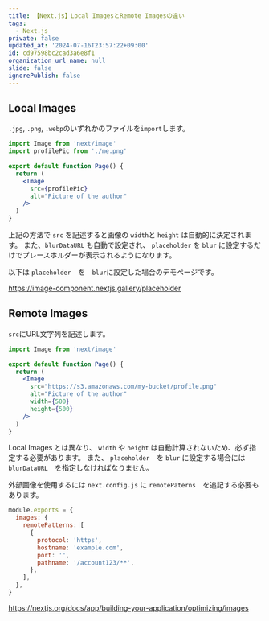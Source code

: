 ```yaml
---
title: 【Next.js】Local ImagesとRemote Imagesの違い
tags:
  - Next.js
private: false
updated_at: '2024-07-16T23:57:22+09:00'
id: cd97598bc2cad3a6e8f1
organization_url_name: null
slide: false
ignorePublish: false
---
```

## Local Images

`.jpg`, `.png`, `.webp`のいずれかのファイルを`import`します。

```jsx
import Image from 'next/image'
import profilePic from './me.png'
 
export default function Page() {
  return (
    <Image
      src={profilePic}
      alt="Picture of the author"
    />
  )
}

```

上記の方法で `src` を記述すると画像の `width`と `height` は自動的に決定されます。
また、`blurDataURL` も自動で設定され、 `placeholder` を `blur` に設定するだけでプレースホルダーが表示されるようになります。

以下は `placeholder`　を　`blur`に設定した場合のデモページです。

https://image-component.nextjs.gallery/placeholder

## Remote Images

`src`にURL文字列を記述します。

```jsx
import Image from 'next/image'
 
export default function Page() {
  return (
    <Image
      src="https://s3.amazonaws.com/my-bucket/profile.png"
      alt="Picture of the author"
      width={500}
      height={500}
    />
  )
}

```

Local Images とは異なり、 `width` や `height` は自動計算されないため、必ず指定する必要があります。
また、 `placeholder`　を `blur` に設定する場合には `blurDataURL`　を指定しなければなりません。

外部画像を使用するには `next.config.js` に `remotePaterns`　を追記する必要もあります。

```js:next.config.js
module.exports = {
  images: {
    remotePatterns: [
      {
        protocol: 'https',
        hostname: 'example.com',
        port: '',
        pathname: '/account123/**',
      },
    ],
  },
}

```

https://nextjs.org/docs/app/building-your-application/optimizing/images
